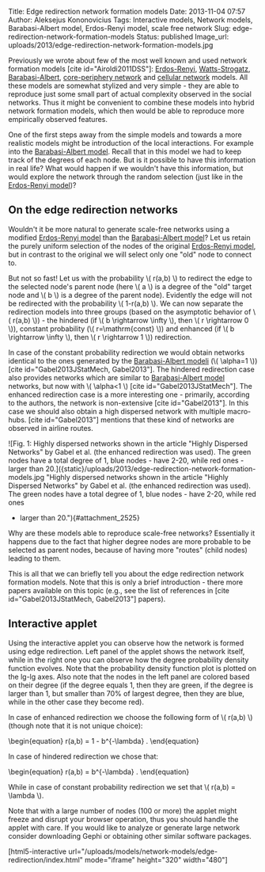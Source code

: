 Title: Edge redirection network formation models
Date: 2013-11-04 07:57
Author: Aleksejus Kononovicius
Tags: Interactive models, Network models, Barabasi-Albert model, Erdos-Renyi model, scale free network
Slug: edge-redirection-network-formation-models
Status: published
Image_url: uploads/2013/edge-redirection-network-formation-models.jpg

Previously we wrote about few of the most well
known and used network formation models \[cite id="Airoldi2011DSS"\]:
[Erdos-Renyi]({filename}/articles/2013/erdos-renyi-model.md),
[Watts-Strogatz]({filename}/articles/2013/watts-strogatz-model.md),
[Barabasi-Albert]({filename}/articles/2013/barabasi-albert-model.md),
[core-periphery
network]({filename}/articles/2013/core-periphery-network-models.md)
and [cellular
network]({filename}/articles/2013/cellular-network.md)
models. All these models are somewhat stylized and very simple - they
are able to reproduce just some small part of actual complexity observed
in the social networks. Thus it might be convenient to combine these
models into hybrid network formation models, which then would be able to
reproduce more empirically observed features.

One of the first steps away from the simple models and towards a more
realistic models might be introduction of the local interactions. For
example into the [Barabasi-Albert
model]({filename}/articles/2013/barabasi-albert-model.md).
Recall that in this model we had to keep track of the degrees of each
node. But is it possible to have this information in real life? What
would happen if we wouldn't have this information, but would explore the
network through the random selection (just like in the [Erdos-Renyi
model]({filename}/articles/2013/erdos-renyi-model.md))?<!--more-->

On the edge redirection networks
--------------------------------

Wouldn't it be more natural to generate scale-free networks using a
modified [Erdos-Renyi
model]({filename}/articles/2013/erdos-renyi-model.md)
than the [Barabasi-Albert
model]({filename}/articles/2013/barabasi-albert-model.md)?
Let us retain the purely uniform selection of the nodes of the original
[Erdos-Renyi
model]({filename}/articles/2013/erdos-renyi-model.md),
but in contrast to the original we will select only one "old" node to
connect to.

But not so fast! Let us with the probability \\\(  r(a,b) \\\) to
redirect the edge to the selected node's parent node (here \\\(  a \\\)
is a degree of the "old" target node and \\\(  b \\\) is a degree of the
parent node). Evidently the edge will not be redirected with the
probability \\\(  1-r(a,b) \\\). We can now separate the redirection
models into three groups (based on the asymptotic behavior of \\\( r(a,b) \\\)) - the hindered (if \\\(  b \rightarrow \infty \\\), then
\\\(  r \rightarrow 0 \\\)), constant probability (\\\( r=\mathrm{const} \\\)) and enhanced (if \\\(  b \rightarrow \infty \\\),
then \\\(  r \rightarrow 1 \\\)) redirection.

In case of the constant probability redirection we would obtain networks
identical to the ones generated by the [Barabasi-Albert
modeli]({filename}/articles/2013/barabasi-albert-model.md)
(\\\(  \alpha=1 \\\)) \[cite id="Gabel2013JStatMech, Gabel2013"\]. The
hindered redirection case also provides networks which are similar to
[Barabasi-Albert
model]({filename}/articles/2013/barabasi-albert-model.md)
networks, but now with \\\(  \alpha&lt;1 \\\) \[cite
id="Gabel2013JStatMech"\]. The enhanced redirection case is a more
interesting one - primarily, according to the authors, the network is
non-extensive \[cite id="Gabel2013"\]. In this case we should also
obtain a high dispersed network with multiple macro-hubs. \[cite
id="Gabel2013"\] mentions that these kind of networks are observed in
airline routes.

![Fig.  1: Highly dispersed networks shown in the article "Highly Dispersed
Networks" by Gabel et al. (the enhanced redirection was used). The green
nodes have a total degree of 1, blue nodes - have 2-20, while red ones -
larger than
20.]({static}/uploads/2013/edge-redirection-network-formation-models.jpg "Highly
dispersed networks shown in the article &quot;Highly Dispersed
Networks&quot; by Gabel et al.  (the enhanced redirection was used). The
green nodes have a total degree of 1, blue nodes - have 2-20, while red ones
- larger than 20."){#attachment_2525} 

Why are these models able to reproduce scale-free networks? Essentially
it happens due to the fact that higher degree nodes are more probable to
be selected as parent nodes, because of having more "routes" (child
nodes) leading to them.

This is all that we can briefly tell you about the edge redirection
network formation models. Note that this is only a brief introduction -
there more papers available on this topic (e.g., see the list of
references in \[cite id="Gabel2013JStatMech, Gabel2013"\] papers).

Interactive applet
------------------

Using the interactive applet you can observe how the network is formed
using edge redirection. Left panel of the applet shows the network
itself, while in the right one you can observe how the degree
probability density function evolves. Note that the probability density
function plot is plotted on the lg-lg axes. Also note that the nodes in
the left panel are colored based on their degree (if the degree equals
1, then they are green, if the degree is larger than 1, but smaller than
70% of largest degree, then they are blue, while in the other case they
become red).

In case of enhanced redirection we choose the following form of \\\( r(a,b) \\\) (though note that it is not unique choice):

\begin{equation}
 r(a,b) = 1 - b^{-\lambda} . 
\end{equation}

In case of hindered redirection we chose that:

\begin{equation}
 r(a,b) = b^{-\lambda} . 
\end{equation}

While in case of constant probability redirection we set that \\\( r(a,b) = \lambda \\\).

Note that with a large number of nodes (100 or more) the applet might
freeze and disrupt your browser operation, thus you should handle the
applet with care. If you would like to analyze or generate large network
consider downloading Gephi or obtaining other similar software packages.

[html5-interactive
url="/uploads/models/network-models/edge-redirection/index.html"
mode="iframe" height="320" width="480"]
